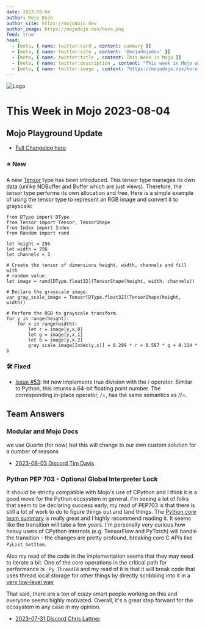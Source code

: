 ```yaml
---
date: 2023-08-04
author: Mojo Dojo
author_site: https://mojodojo.dev
author_image: https://mojodojo.dev/hero.png
feed: true
head:
  - [meta, { name: twitter:card , content: summary }]
  - [meta, { name: twitter:site , content: '@mojodojodev' }]
  - [meta, { name: twitter:title , content: This Week in Mojo }]
  - [meta, { name: twitter:description , content: "This week in Mojo with language updates, community content, and everything else related to Mojo" }]
  - [meta, { name: twitter:image , content: "https://mojodojo.dev/hero.png" }]
---
```


![Logo](/hero.png)

# This Week in Mojo 2023-08-04

## Mojo Playground Update
- [Full Changelog here](https://docs.modular.com/mojo/changelog.html#august-2023)

### ⭐ New
A new [Tensor](https://docs.modular.com/mojo/MojoStdlib/Tensor.html) type has been introduced. This tensor type manages its own data (unlike NDBuffer and Buffer which are just views). Therefore, the tensor type performs its own allocation and free. Here is a simple example of using the tensor type to represent an RGB image and convert it to grayscale:

```mojo
from DType import DType
from Tensor import Tensor, TensorShape
from Index import Index
from Random import rand

let height = 256
let width = 256
let channels = 3

# Create the tensor of dimensions height, width, channels and fill with
# random value.
let image = rand[DType.float32](TensorShape(height, width, channels))

# Declare the grayscale image.
var gray_scale_image = Tensor[DType.float32](TensorShape(height, width))

# Perform the RGB to grayscale transform.
for y in range(height):
    for x in range(width):
        let r = image[y,x,0]
        let g = image[y,x,1]
        let b = image[y,x,2]
        gray_scale_image[Index(y,x)] = 0.299 * r + 0.587 * g + 0.114 * b
```

### 🛠️ Fixed
- [Issue #53](https://github.com/modularml/mojo/issues/53): Int now implements true division with the / operator. Similar to Python, this returns a 64-bit floating point number. The corresponding in-place operator, /=, has the same semantics as //=.

## Team Answers
### Modular and Mojo Docs
we use Quarto (for now) but this will change to our own custom solution for a number of reasons

- [2023-08-03 Discord Tim Davis](https://discord.com/channels/1087530497313357884/1104620458168553563/1136344454802964512)

### Python PEP 703 - Optional Global Interpreter Lock
It should be strictly compatible with Mojo's use of CPython and I think it is a good move for the Python ecosystem in general. I'm seeing a lot of folks that seem to be declaring success early, my read of PEP703 is that there is still a lot of work to do to figure things out and land things. The [Python core team summary](https://discuss.python.org/t/a-steering-council-notice-about-pep-703-making-the-global-interpreter-lock-optional-in-cpython/30474) is really great and I highly recommend reading it. It seems like the transition will take a few years. I'm personally very curious how heavy users of CPython internals (e.g. TensorFlow and PyTorch) will handle the transition - the changes are pretty profound, breaking core C APIs like `PyList_GetItem`.

Also my read of the code in the implementation seems that they may need to iterate a bit. One of the core operations in the critical path for performance is `_Py_ThreadId` and my read of it is that it will break code that uses thread local storage for other things by directly scribbling into it in a [very low-level way](https://github.com/colesbury/nogil/blob/f7e45d6bfbbd48c8d5cf851c116b73b85add9fc6/Include/object.h#L428-L455)

That said, there are a ton of crazy smart people working on this and everyone seems highly motivated. Overall, it's a great step forward for the ecosystem in any case in my opinion.

- [2023-07-31 Discord Chris Lattner](https://discord.com/channels/1087530497313357884/1135312969664843846/1135332933805285457)
